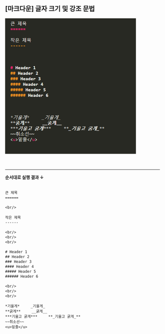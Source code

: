 ## [마크다운] 글자 크기 및 강조 문법

![글자 강조 문법](/%EC%BD%94%EB%93%9C.PNG)  
<br/>
<br/>

----------

**순서대로 실행 결과 ↓**  
<br/>
```
큰 제목
======

<br/>

작은 제목
------

<br/>
<br/>
<br/>

# Header 1 
## Header 2
### Header 3
#### Header 4
##### Header 5
###### Header 6

<br/>
<br/>
<br/>

*기울게*     _기울게_  
**굵게**     __굵게__  
***기울고 굵게***     **_기울고 굵게_**  
~~취소선~~  
<u>밑줄</u>  
```
